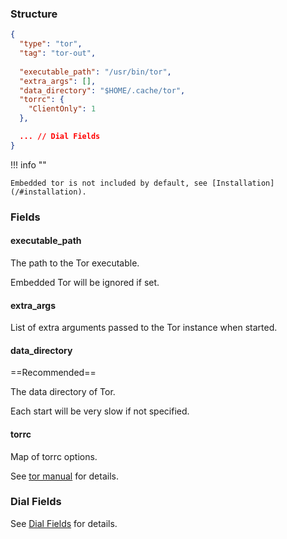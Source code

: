### Structure

```json
{
  "type": "tor",
  "tag": "tor-out",
  
  "executable_path": "/usr/bin/tor",
  "extra_args": [],
  "data_directory": "$HOME/.cache/tor",
  "torrc": {
    "ClientOnly": 1
  },

  ... // Dial Fields
}
```

!!! info ""

    Embedded tor is not included by default, see [Installation](/#installation).

### Fields

#### executable_path

The path to the Tor executable.

Embedded Tor will be ignored if set.

#### extra_args

List of extra arguments passed to the Tor instance when started.

#### data_directory

==Recommended==

The data directory of Tor.

Each start will be very slow if not specified.

#### torrc

Map of torrc options.

See [tor manual](https://2019.www.torproject.org/docs/tor-manual.html.en) for details.

### Dial Fields

See [Dial Fields](/configuration/shared/dial) for details.
